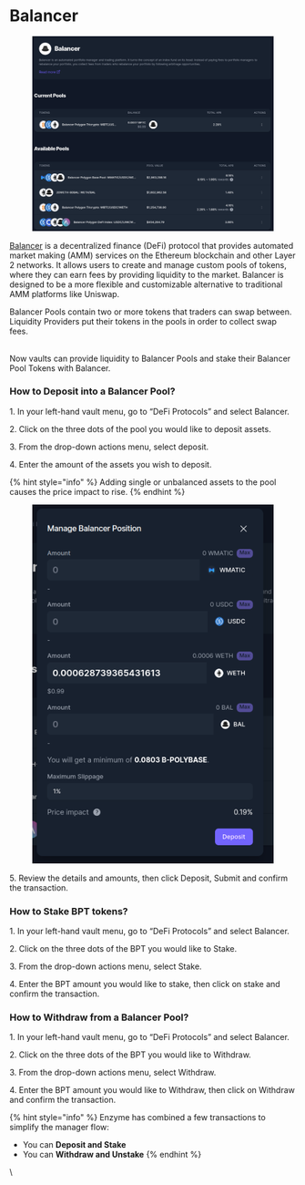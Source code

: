 # Balancer

<figure><img src="../../../.gitbook/assets/balancer.png" alt=""><figcaption></figcaption></figure>

[Balancer](https://app.balancer.fi/) is a decentralized finance (DeFi) protocol that provides automated market making (AMM) services on the Ethereum blockchain and other Layer 2 networks. It allows users to create and manage custom pools of tokens, where they can earn fees by providing liquidity to the market. Balancer is designed to be a more flexible and customizable alternative to traditional AMM platforms like Uniswap.

Balancer Pools contain two or more tokens that traders can swap between. Liquidity Providers put their tokens in the pools in order to collect swap fees.&#x20;

\
Now vaults can provide liquidity to Balancer Pools and stake their Balancer Pool Tokens with Balancer.

### How to Deposit into a Balancer Pool?

1\. In your left-hand vault menu, go to “DeFi Protocols” and select Balancer.&#x20;

2\. Click on the three dots of the pool you would like to deposit assets.

3\. From the drop-down actions menu, select deposit.

4\. Enter the amount of the assets you wish to deposit.

{% hint style="info" %}
Adding single or unbalanced assets to the pool causes the price impact to rise.
{% endhint %}

<figure><img src="../../../.gitbook/assets/deposit.png" alt=""><figcaption></figcaption></figure>

5\. Review the details and amounts, then click Deposit, Submit and confirm the transaction.&#x20;

### How to Stake BPT tokens?

1\. In your left-hand vault menu, go to “DeFi Protocols” and select Balancer.&#x20;

2\. Click on the three dots of the BPT you would like to Stake.

3\. From the drop-down actions menu, select Stake.

4\. Enter the BPT amount you would like to stake, then click on stake and confirm the transaction.

### How to Withdraw from a Balancer Pool?

1\. In your left-hand vault menu, go to “DeFi Protocols” and select Balancer.&#x20;

2\. Click on the three dots of the BPT you would like to Withdraw.

3\. From the drop-down actions menu, select Withdraw.

4\. Enter the BPT amount you would like to Withdraw, then click on Withdraw and confirm the transaction.



{% hint style="info" %}
Enzyme has combined a few transactions to simplify the manager flow:

* You can **Deposit and Stake**
* You can **Withdraw and Unstake**
{% endhint %}

\
